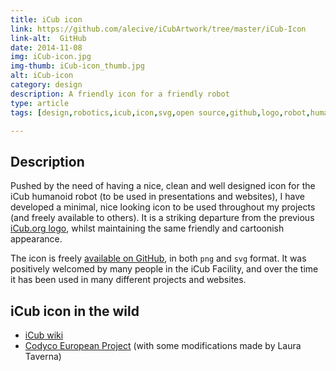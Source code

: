 ```yaml
---
title: iCub icon
link: https://github.com/alecive/iCubArtwork/tree/master/iCub-Icon
link-alt:  GitHub
date: 2014-11-08
img: iCub-icon.jpg
img-thumb: iCub-icon_thumb.jpg
alt: iCub-icon
category: design
description: A friendly icon for a friendly robot
type: article
tags: [design,robotics,icub,icon,svg,open source,github,logo,robot,humanoids]

---
```


## Description

Pushed by the need of having a nice, clean and well designed icon for the iCub humanoid robot (to be used in presentations and websites), I have developed a minimal, nice looking icon to be used throughout my projects (and freely available to others). It is a striking departure from the previous [iCub.org logo](http://neurolab.unife.it/omll/logoRC.jpg), whilst maintaining the same friendly and cartoonish appearance.

The icon is freely [available on GitHub](https://github.com/alecive/iCubArtwork/tree/master/iCub-Icon), in both `png` and `svg` format. It was positively welcomed by many people in the iCub Facility, and over the time it has been used in many different projects and websites.

## iCub icon in the wild

 * [iCub wiki](http://wiki.icub.org/wiki/Main_Page)
 * [Codyco European Project](http://www.codyco.eu) (with some modifications made by Laura Taverna)
